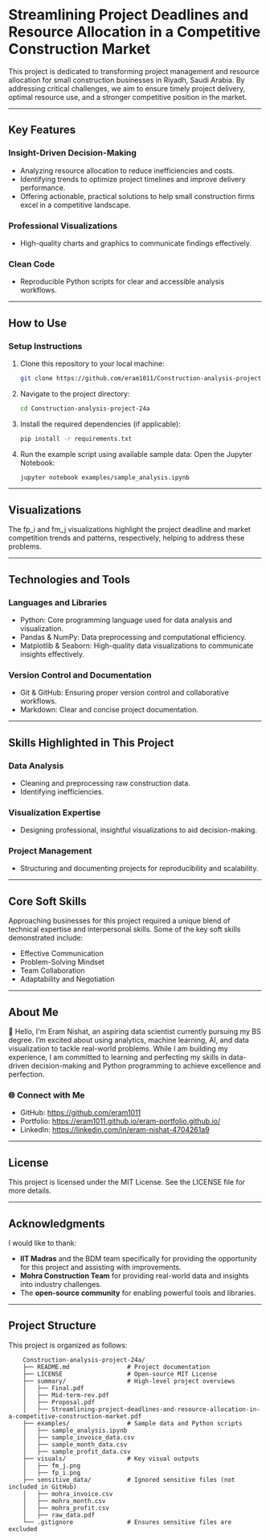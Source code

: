 # **Streamlining Project Deadlines and Resource Allocation in a Competitive Construction Market** 

This project is dedicated to transforming project management and resource allocation for small construction businesses in Riyadh, Saudi Arabia. By addressing critical challenges, we aim to ensure timely project delivery, optimal resource use, and a stronger competitive position in the market.  

---

## Key Features  

### Insight-Driven Decision-Making  
- Analyzing resource allocation to reduce inefficiencies and costs.  
- Identifying trends to optimize project timelines and improve delivery performance.
- Offering actionable, practical solutions to help small construction firms excel in a competitive landscape.  

### Professional Visualizations  
- High-quality charts and graphics to communicate findings effectively.  

### Clean Code  
- Reproducible Python scripts for clear and accessible analysis workflows.   

---

## How to Use  

### Setup Instructions  
1. Clone this repository to your local machine:  
   ```bash
   git clone https://github.com/eram1011/Construction-analysis-project-24a.git
2. Navigate to the project directory:
    ```bash
    cd Construction-analysis-project-24a
3. Install the required dependencies (if applicable):
    ```bash
    pip install -r requirements.txt
4. Run the example script using available sample data:
   Open the Jupyter Notebook:
   ```bash
   jupyter notebook examples/sample_analysis.ipynb

---

## Visualizations 

The fp_i and fm_j visualizations highlight the project deadline and market competition trends and patterns, respectively, helping to address these problems.

---

## Technologies and Tools

### Languages and Libraries
- Python: Core programming language used for data analysis and visualization.
- Pandas & NumPy: Data preprocessing and computational efficiency.
- Matplotlib & Seaborn: High-quality data visualizations to communicate insights effectively.

### Version Control and Documentation
- Git & GitHub: Ensuring proper version control and collaborative workflows.
- Markdown: Clear and concise project documentation.

---

## Skills Highlighted in This Project

### Data Analysis
- Cleaning and preprocessing raw construction data.
- Identifying inefficiencies.

### Visualization Expertise
- Designing professional, insightful visualizations to aid decision-making.

### Project Management
- Structuring and documenting projects for reproducibility and scalability.

---

## Core Soft Skills

Approaching businesses for this project required a unique blend of technical expertise and interpersonal skills. Some of the key soft skills demonstrated include:
- Effective Communication
- Problem-Solving Mindset
- Team Collaboration
- Adaptability and Negotiation

---

## About Me

👋 Hello, I'm Eram Nishat, an aspiring data scientist currently pursuing my BS degree. I’m excited about using analytics, machine learning, AI, and data visualization to tackle real-world problems. While I am building my experience, I am committed to learning and perfecting my skills in data-driven decision-making and Python programming to achieve excellence and perfection.

### 🌐 Connect with Me
- GitHub: https://github.com/eram1011
- Portfolio: https://eram1011.github.io/eram-portfolio.github.io/
- LinkedIn: https://linkedin.com/in/eram-nishat-4704261a9

---

## License

This project is licensed under the MIT License. See the LICENSE file for more details.

---

## Acknowledgments

I would like to thank:

- **IIT Madras** and the BDM team specifically for providing the opportunity for this project and assisting with improvements.
- **Mohra Construction Team** for providing real-world data and insights into industry challenges.
- The **open-source community** for enabling powerful tools and libraries.

---

## Project Structure

This project is organized as follows:

```plaintext
    Construction-analysis-project-24a/
    ├── README.md                # Project documentation
    ├── LICENSE                  # Open-source MIT License
    ├── summary/                 # High-level project overviews
    │   ├── Final.pdf
    │   ├── Mid-term-rev.pdf
    │   ├── Proposal.pdf
    │   ├── Streamlining-project-deadlines-and-resource-allocation-in-a-competitive-construction-market.pdf
    ├── examples/                # Sample data and Python scripts
    │   ├── sample_analysis.ipynb
    │   ├── sample_invoice_data.csv
    │   ├── sample_month_data.csv
    │   ├── sample_profit_data.csv
    ├── visuals/                 # Key visual outputs
    │   ├── fm_j.png
    │   ├── fp_i.png
    ├── sensitive_data/          # Ignored sensitive files (not included in GitHub)
    │   ├── mohra_invoice.csv
    │   ├── mohra_month.csv
    │   ├── mohra_profit.csv
    │   ├── raw_data.pdf
    └── .gitignore               # Ensures sensitive files are excluded


